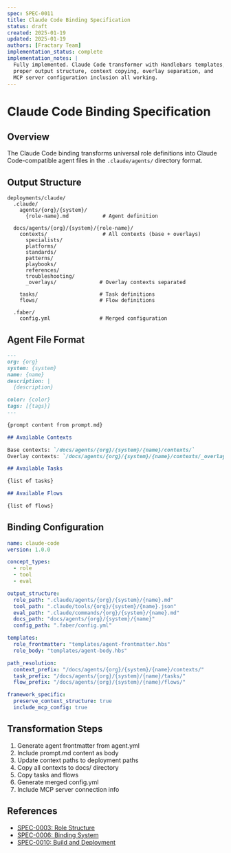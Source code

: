 ```yaml
---
spec: SPEC-0011
title: Claude Code Binding Specification
status: draft
created: 2025-01-19
updated: 2025-01-19
authors: [Fractary Team]
implementation_status: complete
implementation_notes: |
  Fully implemented. Claude Code transformer with Handlebars templates,
  proper output structure, context copying, overlay separation, and
  MCP server configuration inclusion all working.
---
```


# Claude Code Binding Specification

## Overview

The Claude Code binding transforms universal role definitions into Claude Code-compatible agent files in the `.claude/agents/` directory format.

## Output Structure

```
deployments/claude/
  .claude/
    agents/{org}/{system}/
      {role-name}.md           # Agent definition

  docs/agents/{org}/{system}/{role-name}/
    contexts/                  # All contexts (base + overlays)
      specialists/
      platforms/
      standards/
      patterns/
      playbooks/
      references/
      troubleshooting/
      _overlays/              # Overlay contexts separated

    tasks/                    # Task definitions
    flows/                    # Flow definitions

  .faber/
    config.yml                # Merged configuration
```

## Agent File Format

```markdown
---
org: {org}
system: {system}
name: {name}
description: |
  {description}

color: {color}
tags: [{tags}]
---

{prompt content from prompt.md}

## Available Contexts

Base contexts: `/docs/agents/{org}/{system}/{name}/contexts/`
Overlay contexts: `/docs/agents/{org}/{system}/{name}/contexts/_overlays/`

## Available Tasks

{list of tasks}

## Available Flows

{list of flows}
```

## Binding Configuration

```yaml
name: claude-code
version: 1.0.0

concept_types:
  - role
  - tool
  - eval

output_structure:
  role_path: ".claude/agents/{org}/{system}/{name}.md"
  tool_path: ".claude/tools/{org}/{system}/{name}.json"
  eval_path: ".claude/commands/{org}/{system}/{name}.md"
  docs_path: "docs/agents/{org}/{system}/{name}"
  config_path: ".faber/config.yml"

templates:
  role_frontmatter: "templates/agent-frontmatter.hbs"
  role_body: "templates/agent-body.hbs"

path_resolution:
  context_prefix: "/docs/agents/{org}/{system}/{name}/contexts/"
  task_prefix: "/docs/agents/{org}/{system}/{name}/tasks/"
  flow_prefix: "/docs/agents/{org}/{system}/{name}/flows/"

framework_specific:
  preserve_context_structure: true
  include_mcp_config: true
```

## Transformation Steps

1. Generate agent frontmatter from agent.yml
2. Include prompt.md content as body
3. Update context paths to deployment paths
4. Copy all contexts to docs/ directory
5. Copy tasks and flows
6. Generate merged config.yml
7. Include MCP server connection info

## References

- [SPEC-0003: Role Structure](./SPEC-0003-role-structure.md)
- [SPEC-0006: Binding System](./SPEC-0006-binding-system.md)
- [SPEC-0010: Build and Deployment](./SPEC-0010-build-deployment-process.md)
